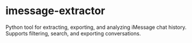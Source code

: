 # imessage-extractor
Python tool for extracting, exporting, and analyzing iMessage chat history. Supports filtering, search, and exporting conversations.
